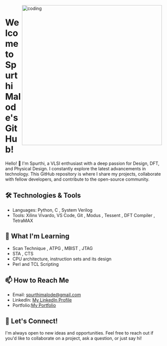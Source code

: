 <div >
 <img align="right" alt="coding" width="450" src="https://mir-s3-cdn-cf.behance.net/project_modules/disp/601014116770475.6068beff4640a.gif">
</div>

# Welcome to Spurthi Malode's GitHub!

Hello! 👋 I'm Spurthi, a VLSI enthusiast with a deep passion for Design, DFT, and Physical Design. I constantly explore the latest advancements in technology. This GitHub repository is where I share my projects, collaborate with fellow developers, and contribute to the open-source community. 

## 🛠️ Technologies & Tools

- Languages: Python, C , System Verilog 
- Tools: Xilinx Vivardo, VS Code, Git , Modus , Tessent , DFT Compiler , TetraMAX

## 🌱 What I'm Learning
- Scan Technique , ATPG , MBIST , JTAG
- STA , CTS 
- CPU architecture, instruction sets and its design
- Perl and TCL Scripting

## 📫 How to Reach Me

- Email: [spurthimalode@gmail.com]()
- LinkedIn: [My LinkedIn Profile](https://www.linkedin.com/in/spurthi-malode-3b4147244)
- Portfolio:[My Portfolio](https://flowcv.me/spurthi)
## 💬 Let's Connect!

I'm always open to new ideas and opportunities. Feel free to reach out if you'd like to collaborate on a project, ask a question, or just say hi!
